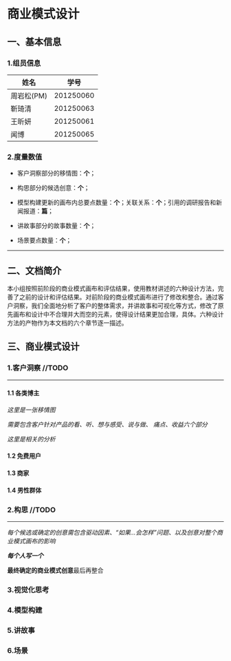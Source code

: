 # 商业模式设计

## 一、基本信息

### 1.组员信息

| 姓名       | 学号      |
| ---------- | --------- |
| 周岩松(PM) | 201250060 |
| 靳琦清     | 201250063 |
| 王昕妍     | 201250061 |
| 闻博       | 201250065 |

### 2.度量数值

- 客户洞察部分的移情图：**个**；

- 构思部分的候选创意：**个**；

- 模型构建更新的画布内总要点数量：**个**；关联关系：**个**；引用的调研报告和新闻报道：**篇**；

- 讲故事部分的故事数量：**个**；

- 场景要点数量：**个**；


---

## 二、文档简介

​	本小组按照前阶段的商业模式画布和评估结果，使用教材讲述的六种设计方法，完善了之前的设计和评估结果。对前阶段的商业模式画布进行了修改和整合。通过客户洞察，我们全面地分析了客户的整体需求，并讲故事和可视化等方式，修改了原先画布和设计中不合理并大而空的元素，使得设计结果更加合理，具体。六种设计方法的产物作为本文档的六个章节逐一描述。

## 三、商业模式设计

### 1.客户洞察 //TODO

------

#### 1.1 各类博主

*这里是一张移情图*

*需要包含客户针对产品的看、听、想与感受、说与做、 痛点、收益六个部分*

*这里是相关的分析*

#### 1.2 免费用户

#### 1.3 商家

#### 1.4 男性群体



### 2.构思 //TODO

------

*每个候选或确定的创意需包含驱动因素、“如果…会怎样”问题、以及创意对整个商业模式画布的影响*

***每个人写一个***



**最终确定的商业模式创意**最后再整合



### 3.视觉化思考



### 4.模型构建



### 5.讲故事



### 6.场景

